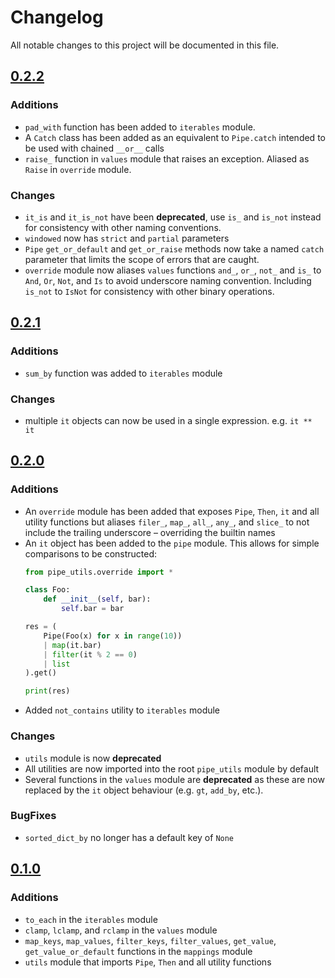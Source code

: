 # Changelog

All notable changes to this project will be documented in this file.

## [0.2.2]

### Additions

- `pad_with` function has been added to `iterables` module.
- A `Catch` class has been added as an equivalent to `Pipe.catch` intended to be
  used with chained `__or__` calls
- `raise_` function in `values` module that raises an exception. Aliased
  as `Raise` in `override` module.

### Changes

- `it_is` and `it_is_not` have been **deprecated**, use `is_` and `is_not` 
  instead for consistency with other naming conventions.
- `windowed` now has `strict` and `partial` parameters
- `Pipe` `get_or_default` and `get_or_raise` methods now take a named `catch`
  parameter that limits the scope of errors that are caught.
- `override` module now aliases `values` functions `and_`, `or_`, `not_`
  and `is_` to `And`, `Or`, `Not`, and `Is` to avoid underscore naming
  convention. Including `is_not` to `IsNot` for consistency with other binary
  operations.

## [0.2.1]

### Additions

- `sum_by` function was added to `iterables` module

### Changes

- multiple `it` objects can now be used in a single expression. e.g. `it ** it`

## [0.2.0]

### Additions

- An `override` module has been added that exposes `Pipe`, `Then`, `it` and all
  utility functions but aliases `filer_`, `map_`, `all_`, `any_`, and `slice_`
  to not include the trailing underscore – overriding the builtin names
- An `it` object has been added to the `pipe` module. This allows for simple
  comparisons to be constructed:
  ```python
  from pipe_utils.override import *
  
  class Foo:
      def __init__(self, bar):
          self.bar = bar

  res = (
      Pipe(Foo(x) for x in range(10))
      | map(it.bar)
      | filter(it % 2 == 0)
      | list
  ).get()
  
  print(res)
  ```
- Added `not_contains` utility to `iterables` module

### Changes

- `utils` module is now **deprecated**
- All utilities are now imported into the root `pipe_utils` module by default
- Several functions in the `values` module are **deprecated** as these are now
  replaced by the `it` object behaviour (e.g. `gt`, `add_by`, etc.).

### BugFixes

- `sorted_dict_by` no longer has a default key of `None`

## [0.1.0]

### Additions

- `to_each` in the `iterables` module
- `clamp`, `lclamp`, and `rclamp` in the `values` module
- `map_keys`, `map_values`, `filter_keys`, `filter_values`, `get_value`,
  `get_value_or_default` functions in the `mappings` module
- `utils` module that imports `Pipe`, `Then` and all utility functions

[0.2.2]: https://github.com/James-Ansley/pipe-utils/compare/v0.2.1...v0.2.2

[0.2.1]: https://github.com/James-Ansley/pipe-utils/compare/v0.2.0...v0.2.1

[0.2.0]: https://github.com/James-Ansley/pipe-utils/compare/v0.1.0...v0.2.0

[0.1.0]: https://github.com/James-Ansley/pipe-utils/compare/v0.0.1...v0.1.0
